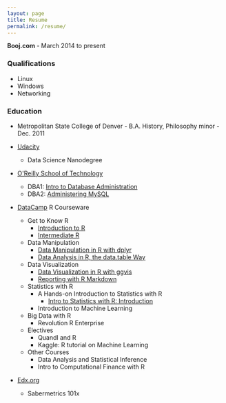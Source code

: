 ```yaml
---
layout: page
title: Resume
permalink: /resume/
---
```

**Booj.com** - March 2014 to present

### Qualifications
* Linux
* Windows
* Networking

### Education
* Metropolitan State College of Denver - B.A. History, Philosophy minor - Dec. 2011

* [Udacity](https://www.udacity.com/)
  * Data Science Nanodegree
* [O'Reilly School of Technology](https://oreillyschool.com/)
  * DBA1: [Intro to Database Administration](/ost/dba1introtodatabaseadministration.pdf)
  * DBA2: [Administering MySQL](/ost/dba2administeringmysql.pdf)
* [DataCamp](https://www.datacamp.com/) R Courseware
  * Get to Know R
    * [Introduction to R](/mooc/introductiontor.pdf)
    * [Intermediate R](/mooc/intermediater.pdf)
  * Data Manipulation
    * [Data Manipulation in R with dplyr](/mooc/datamanipulationinrwithdiplyr.pdf)
    * [Data Analysis in R, the data.table Way](/mooc/dataanalysisinrthedatatableway.pdf)
  * Data Visualization
    * [Data Visualization in R with ggvis](/mooc/datavisualizationinrwithggvis.pdf)
    * [Reporting with R Markdown](/mooc/reportingwithrmarkdown.pdf)
  * Statistics with R
    * A Hands-on Introduction to Statistics with R
      * [Intro to Statistics with R: Introduction](/mooc/introtostatisticswithrintroduction.pdf)
    * Introduction to Machine Learning
  * Big Data with R
    * Revolution R Enterprise
  * Electives
    * Quandl and R
    * Kaggle: R tutorial on Machine Learning
  * Other Courses
    * Data Analysis and Statistical Inference
    * Intro to Computational Finance with R
* [Edx.org](https://www.edx.org/) 
  * Sabermetrics 101x